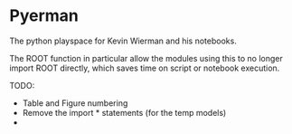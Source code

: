 # Pyerman
The python playspace for Kevin Wierman and his notebooks.


The ROOT function in particular allow the modules using this to no longer import
ROOT directly, which saves time on script or notebook execution.

TODO:
* Table and Figure numbering
* Remove the import \* statements (for the temp models)
* 
